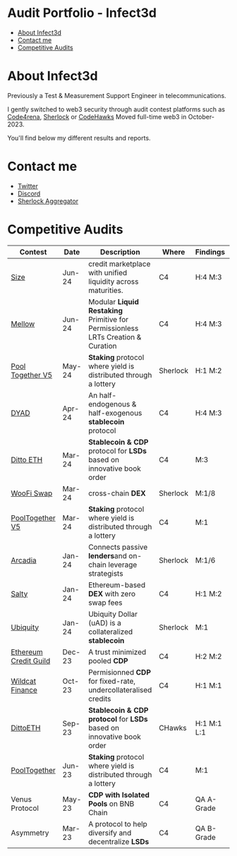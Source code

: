 # Audit Portfolio - Infect3d
- [About Infect3d](#about-Infect3d)
- [Contact me](#contact-me)
- [Competitive Audits](#competitive-audits)

# About Infect3d
Previously a Test & Measurement Support Engineer in telecommunications.

I gently switched to web3 security through audit contest platforms such as [Code4rena](https://code4rena.com/), [Sherlock](https://www.sherlock.xyz/) or [CodeHawks](https://www.codehawks.com/)
Moved full-time web3 in October-2023.

You'll find below my different results and reports.

# Contact me
- [Twitter](https://twitter.com/InfectedCrypto)
- [Discord](https://discordapp.com/users/209246832675651585)
- [Sherlock Aggregator](https://audits.sherlock.xyz/contests/225)


# Competitive Audits
| Contest																				| Date		| Description 																	| Where 	| Findings				| Mention						| Report																											|
| ------------------------------------------------------------------------------------	| --------- |--------------------------------------------------------------------------		| --------	| -----------------		| ---------------------------	| --------------------------------------------------------------------------------------------------------------	|
| [Size](https://code4rena.com/audits/2024-06-size)										| Jun-24	| credit marketplace with unified liquidity across maturities.					| C4		| H:4	 M:3			|								| [Still not public](https://github.com/InfectedIsm/Reports-Portfolio/blob/main/Contests/In_Progress.md)   						|
| [Mellow](https://audits.sherlock.xyz/contests/423)									| Jun-24	| Modular **Liquid Restaking** Primitive for Permissionless LRTs Creation & Curation| C4	| H:4	 M:3		|								| [Still not public](https://github.com/InfectedIsm/Reports-Portfolio/blob/main/Contests/In_Progress.md)   						|
| [Pool Together V5](https://audits.sherlock.xyz/contests/225)							| May-24	| **Staking** protocol where yield is distributed through a lottery				| Sherlock	| H:1	 M:2			|	9th place					| [Link](github.com/InfectedIsm/Reports-Portfolio/blob/main/Contests/2024/2024-05_Pool_Together.md)  				|
| [DYAD](https://code4rena.com/audits/2024-04-dyad#top)									| Apr-24	| An half-endogenous & half-exogenous **stablecoin** protocol					| C4		| H:4	 M:3			|								| [Link](https://github.com/InfectedIsm/Reports-Portfolio/blob/main/Contests/2024/2024-05_Dyad.md)   				|
| [Ditto ETH](https://code4rena.com/audits/2024-03-dittoeth#top)						| Mar-24	| **Stablecoin & CDP** protocol for **LSDs** based on innovative book order		| C4		| M:3					|	Solo M						| [Link](https://github.com/InfectedIsm/Reports-Portfolio/blob/main/Contests/2024/2024-03_DittoETH.md)  			|
| [WooFi Swap](https://audits.sherlock.xyz/contests/277)								| Mar-24	| cross-chain **DEX**															| Sherlock	| M:1/8					|	8th place					| [Link](https://github.com/InfectedIsm/Reports-Portfolio/blob/main/Contests/2024/2024-03_WooFi.md)    				|
| [PoolTogether V5](https://code4rena.com/audits/2024-03-pooltogether#top)				| Mar-24	| **Staking** protocol where yield is distributed through a lottery				| C4		| M:1					|	8th place					| [Link](https://github.com/InfectedIsm/Reports-Portfolio/blob/main/Contests/2024/2024-03_Pool_Together.md)			|
| [Arcadia](https://audits.sherlock.xyz/contests/137)									| Jan-24	| Connects passive **lenders**and on-chain leverage strategists					| Sherlock	| M:1/6					|								| [Link](https://github.com/InfectedIsm/Reports-Portfolio/blob/main/Contests/2024/2024-01_Arcadia.md)				|
| [Salty](https://code4rena.com/audits/2024-01-saltyio#top)								| Jan-24	| Ethereum-based **DEX** with zero swap fees									| C4		| H:1 M:2				|								| [Link](https://github.com/InfectedIsm/Reports-Portfolio/blob/main/Contests/2024/2024-01_SaltyIO.md)				|
| [Ubiquity](https://audits.sherlock.xyz/contests/138)									| Jan-24	| Ubiquity Dollar (uAD) is a collateralized **stablecoin**						| Sherlock	| M:1					|								| [Link](https://github.com/InfectedIsm/Reports-Portfolio/blob/main/Contests/2024/2024-01_Ubiquity.md)   			|
| [Ethereum Credit Guild](https://code4rena.com/audits/2023-12-ethereum-credit-guild)	| Dec-23	| A trust minimized pooled **CDP**												| C4		| H:2 M:2				|  								| [Link](https://github.com/InfectedIsm/Reports-Portfolio/blob/main/Contests/2023/2023-12_Ethereum_Credit_Guild.md)	|
| [Wildcat Finance](https://code4rena.com/audits/2023-10-the-wildcat-protocol#top)		| Oct-23	| Permisionned **CDP** for fixed-rate, undercollateralised credits				| C4		| H:1  M:1				| 								| [Link](https://github.com/InfectedIsm/Reports-Portfolio/blob/main/Contests/2023/2023-10_Wildcat_Finance.md) 		|
| [DittoETH](https://www.codehawks.com/contests/clm871gl00001mp081mzjdlwc)				| Sep-23	| **Stablecoin & CDP protocol** for **LSDs** based on innovative book order		| CHawks	| H:1 M:1 L:1			| 1 H selected for report		| [Link](https://github.com/InfectedIsm/Reports-Portfolio/blob/main/Contests/2023/2023-09_DittoETH.md)       		|
| [PoolTogether](https://code4rena.com/audits/2021-10-pooltogether-v4-contest#top)		| Jun-23	| **Staking** protocol where yield is distributed through a lottery				| C4		| M:1					| 1 M Selected for report		| [Link](https://github.com/InfectedIsm/Reports-Portfolio/blob/main/Contests/2023/2023-06_Pool_Together.md)			|
| Venus Protocol																		| May-23	| **CDP with Isolated Pools** on BNB Chain										| C4		| QA A-Grade			|								| [Link](https://github.com/InfectedIsm/Reports-Portfolio/blob/main/Contests/2023/2023-05_Venus_Protocol.md)		|
| Asymmetry																				| Mar-23	| A protocol to help diversify and decentralize **LSDs**						| C4		| QA B-Grade			|								| [Link](https://github.com/InfectedIsm/Reports-Portfolio/blob/main/Contests/2023/2023-03_Asymmetry.md) 			|

